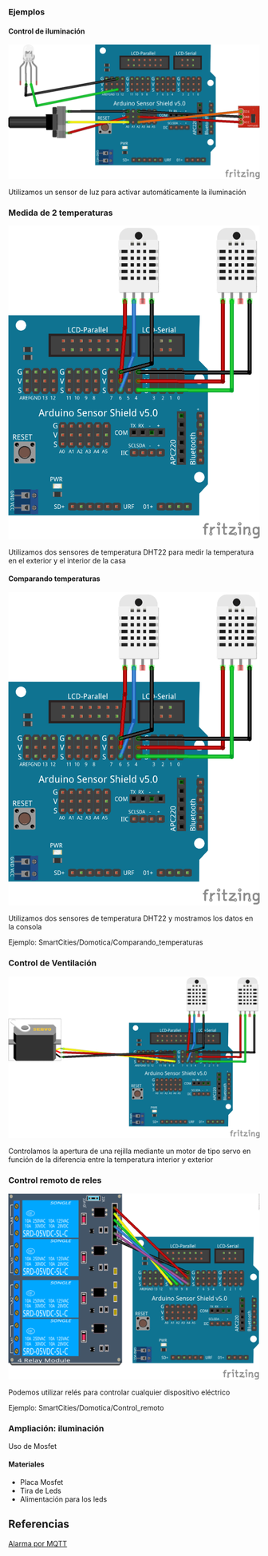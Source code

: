 ### Ejemplos

#### Control de iluminación

![](./imagenes/Contorl_iluminacionh_bb.png)

Utilizamos un sensor de luz para activar automáticamente la iluminación

### Medida de 2 temperaturas

![](./imagenes/Comparando_temperaturas.png)

Utilizamos dos sensores de temperatura DHT22 para medir la temperatura en el exterior y el interior de la casa

#### Comparando temperaturas
![](./imagenes/Comparando_temperaturas.png)

Utilizamos dos sensores de temperatura DHT22 y mostramos los datos en la consola

Ejemplo: SmartCities/Domotica/Comparando_temperaturas

### Control de Ventilación

![](./imagenes/Control_Ventilacion_bb.png)

Controlamos la apertura de una rejilla mediante un motor de tipo servo en función de la diferencia entre la temperatura interior y exterior

### Control remoto de reles

![](./imagenes/7_control_rele_bb.png)

Podemos utilizar relés para controlar cualquier dispositivo eléctrico

Ejemplo: SmartCities/Domotica/Control_remoto



### Ampliación: iluminación

Uso de Mosfet

#### Materiales

* Placa Mosfet
* Tira de Leds
* Alimentación para los leds


## Referencias

[Alarma por MQTT](https://medium.com/@leeuwte/stable-esp01-motion-sensor-for-mqtt-2d81c0b1e317)

